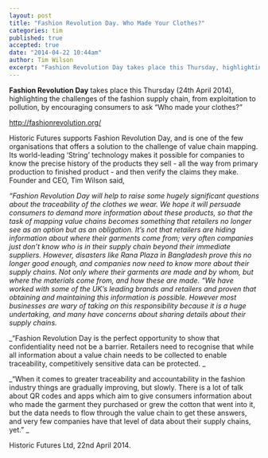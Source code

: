```yaml
---
layout: post
title: "Fashion Revolution Day. Who Made Your Clothes?"
categories: tim
published: true
accepted: true
date: "2014-04-22 10:44am"
author: Tim Wilson
excerpt: "Fashion Revolution Day takes place this Thursday, highlighting the challenges of the fashion supply chain, from exploitation to pollution, by encouraging consumers to ask “Who made your clothes?” Historic Futures supports Fashion Revolution Day, and is one of the few organisations that offers a solution to the challenge of value chain mapping. Its world-leading ‘String’ technology makes it possible for companies to know the precise history of the products they sell - all the way from primary production to finished product - and then verify the claims they make."
---
```


**Fashion Revolution Day** takes place this Thursday (24th April 2014), highlighting the challenges of the fashion supply chain, from exploitation to pollution, by encouraging consumers to ask “Who made your clothes?”

http://fashionrevolution.org/

Historic Futures supports Fashion Revolution Day, and is one of the few organisations that offers a solution to the challenge of value chain mapping. Its world-leading ‘String’ technology makes it possible for companies to know the precise history of the products they sell - all the way from primary production to finished product - and then verify the claims they make. Founder and CEO, Tim Wilson said,

_“Fashion Revolution Day will help to raise some hugely significant questions about the traceability of the clothes we wear. We hope it will persuade consumers to demand more information about these products, so that the task of mapping value chains becomes something that retailers no longer see as an option but as an obligation. It’s not that retailers are hiding information about where their garments come from; very often companies just don’t know who is in their supply chain beyond their immediate suppliers. However, disasters like Rana Plaza in Bangladesh prove this no longer good enough, and companies now need to know more about their supply chains. Not only where their garments are made and by whom, but where the materials come from, and how these are made.
“We have worked with some of the UK’s leading brands and retailers and proven that obtaining and maintaining this information is possible. However most businesses are wary of taking on this responsibility because it is a huge undertaking, and many have concerns about sharing details about their supply chains._

_“Fashion Revolution Day is the perfect opportunity to show that confidentiality need not be a barrier. Retailers need to recognise that while all information about a value chain needs to be collected to enable traceability, competitively sensitive data can be protected. _

_“When it comes to greater traceability and accountability in the fashion industry things are gradually improving, but slowly. There is a lot of talk about QR codes and apps which aim to give consumers information about who made the garment they purchased or grew the cotton that went into it, but the data needs to flow through the value chain to get these answers, and very few companies have that level of data about their supply chains, yet.” _

Historic Futures Ltd, 22nd April 2014.